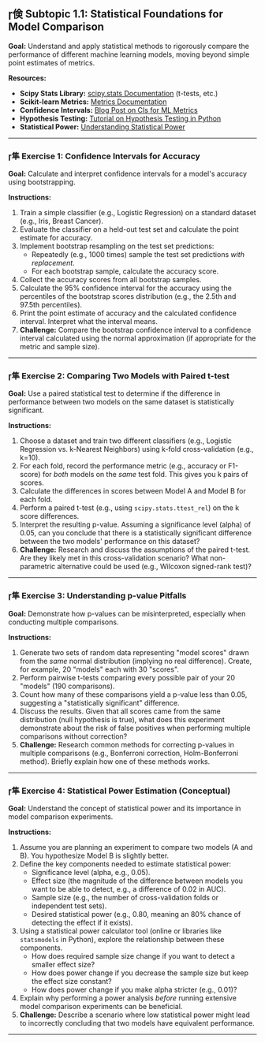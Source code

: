 ## 倹 Subtopic 1.1: Statistical Foundations for Model Comparison

**Goal:** Understand and apply statistical methods to rigorously compare the performance of different machine learning models, moving beyond simple point estimates of metrics.

**Resources:**

* **Scipy Stats Library:** [scipy.stats Documentation](https://docs.scipy.org/doc/scipy/reference/stats.html) (t-tests, etc.)
* **Scikit-learn Metrics:** [Metrics Documentation](https://scikit-learn.org/stable/modules/model_evaluation.html)
* **Confidence Intervals:** [Blog Post on CIs for ML Metrics](https://machinelearningmastery.com/confidence-intervals-for-machine-learning/)
* **Hypothesis Testing:** [Tutorial on Hypothesis Testing in Python](https://towardsdatascience.com/hypothesis-testing-in-machine-learning-using-python-a0dc89e169ce)
* **Statistical Power:** [Understanding Statistical Power](https://effectsizefaq.com/2010/05/31/understanding-statistical-power/)

---

### 隼 **Exercise 1: Confidence Intervals for Accuracy**

**Goal:** Calculate and interpret confidence intervals for a model's accuracy using bootstrapping.

**Instructions:**

1.  Train a simple classifier (e.g., Logistic Regression) on a standard dataset (e.g., Iris, Breast Cancer).
2.  Evaluate the classifier on a held-out test set and calculate the point estimate for accuracy.
3.  Implement bootstrap resampling on the test set predictions:
    * Repeatedly (e.g., 1000 times) sample the test set predictions *with replacement*.
    * For each bootstrap sample, calculate the accuracy score.
4.  Collect the accuracy scores from all bootstrap samples.
5.  Calculate the 95% confidence interval for the accuracy using the percentiles of the bootstrap scores distribution (e.g., the 2.5th and 97.5th percentiles).
6.  Print the point estimate of accuracy and the calculated confidence interval. Interpret what the interval means.
7.  **Challenge:** Compare the bootstrap confidence interval to a confidence interval calculated using the normal approximation (if appropriate for the metric and sample size).

---

### 隼 **Exercise 2: Comparing Two Models with Paired t-test**

**Goal:** Use a paired statistical test to determine if the difference in performance between two models on the same dataset is statistically significant.

**Instructions:**

1.  Choose a dataset and train two different classifiers (e.g., Logistic Regression vs. k-Nearest Neighbors) using k-fold cross-validation (e.g., k=10).
2.  For each fold, record the performance metric (e.g., accuracy or F1-score) for *both* models on the *same* test fold. This gives you k pairs of scores.
3.  Calculate the differences in scores between Model A and Model B for each fold.
4.  Perform a paired t-test (e.g., using `scipy.stats.ttest_rel`) on the k score differences.
5.  Interpret the resulting p-value. Assuming a significance level (alpha) of 0.05, can you conclude that there is a statistically significant difference between the two models' performance on this dataset?
6.  **Challenge:** Research and discuss the assumptions of the paired t-test. Are they likely met in this cross-validation scenario? What non-parametric alternative could be used (e.g., Wilcoxon signed-rank test)?

---

### 隼 **Exercise 3: Understanding p-value Pitfalls**

**Goal:** Demonstrate how p-values can be misinterpreted, especially when conducting multiple comparisons.

**Instructions:**

1.  Generate two sets of random data representing "model scores" drawn from the *same* normal distribution (implying no real difference). Create, for example, 20 "models" each with 30 "scores".
2.  Perform pairwise t-tests comparing every possible pair of your 20 "models" (190 comparisons).
3.  Count how many of these comparisons yield a p-value less than 0.05, suggesting a "statistically significant" difference.
4.  Discuss the results. Given that all scores came from the same distribution (null hypothesis is true), what does this experiment demonstrate about the risk of false positives when performing multiple comparisons without correction?
5.  **Challenge:** Research common methods for correcting p-values in multiple comparisons (e.g., Bonferroni correction, Holm-Bonferroni method). Briefly explain how one of these methods works.

---

### 隼 **Exercise 4: Statistical Power Estimation (Conceptual)**

**Goal:** Understand the concept of statistical power and its importance in model comparison experiments.

**Instructions:**

1.  Assume you are planning an experiment to compare two models (A and B). You hypothesize Model B is slightly better.
2.  Define the key components needed to estimate statistical power:
    * Significance level (alpha, e.g., 0.05).
    * Effect size (the magnitude of the difference between models you want to be able to detect, e.g., a difference of 0.02 in AUC).
    * Sample size (e.g., the number of cross-validation folds or independent test sets).
    * Desired statistical power (e.g., 0.80, meaning an 80% chance of detecting the effect if it exists).
3.  Using a statistical power calculator tool (online or libraries like `statsmodels` in Python), explore the relationship between these components.
    * How does required sample size change if you want to detect a smaller effect size?
    * How does power change if you decrease the sample size but keep the effect size constant?
    * How does power change if you make alpha stricter (e.g., 0.01)?
4.  Explain why performing a power analysis *before* running extensive model comparison experiments can be beneficial.
5.  **Challenge:** Describe a scenario where low statistical power might lead to incorrectly concluding that two models have equivalent performance.

---